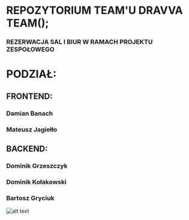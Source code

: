 # REPOZYTORIUM TEAM'U DRAVVA TEAM();

### REZERWACJA SAL I BIUR W RAMACH PROJEKTU ZESPOŁOWEGO

# PODZIAŁ:
## FRONTEND:
### Damian Banach
### Mateusz Jagiełło
## BACKEND:
### Dominik Grzeszczyk
### Dominik Kołakowski
### Bartosz Gryciuk

![alt text](https://sm.ign.com/t/ign_pl/screenshot/default/geraltok_b4m7.1280.jpg)
